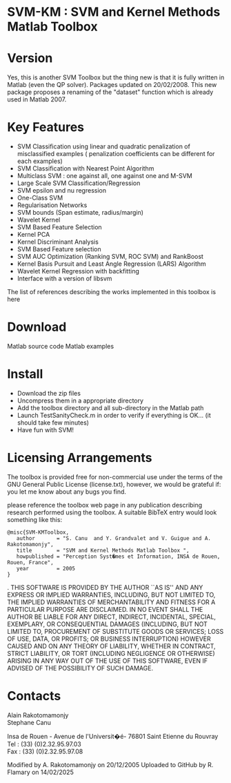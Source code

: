 # SVM-KM : SVM and Kernel Methods Matlab Toolbox

# Version

Yes, this is another SVM Toolbox but the thing new  is that it is fully written in Matlab (even the QP solver).
Packages updated on 20/02/2008.  This new package proposes a renaming of the "dataset" function which
is already used in Matlab 2007.

# Key Features

- SVM Classification using linear and quadratic penalization of  misclassified examples ( penalization coefficients can be different for each examples)
- SVM Classification with Nearest Point Algorithm
- Multiclass SVM : one against all, one against one and M-SVM
- Large Scale SVM Classification/Regression
- SVM epsilon and nu regression
- One-Class SVM
- Regularisation Networks
- SVM bounds (Span estimate, radius/margin)
- Wavelet Kernel  
- SVM Based Feature Selection
- Kernel PCA
- Kernel Discriminant Analysis
- SVM Based Feature selection
- SVM AUC Optimization (Ranking SVM, ROC SVM) and RankBoost
- Kernel Basis Pursuit and Least Angle Regression (LARS) Algorithm
- Wavelet Kernel Regression with backfitting
- Interface with a version of libsvm

The list of references describing the works implemented in this toolbox is here

# Download

Matlab source code
Matlab examples
      

# Install

- Download the zip files
- Uncompress them in a appropriate directory
- Add the toolbox directory and all sub-directory in the Matlab path
- Launch TestSanityCheck.m in order to verify if everything is OK... (it should take few minutes)
- Have fun with SVM!

# Licensing Arrangements


The toolbox is provided free for non-commercial use under the terms of the GNU General Public License (license.txt), however, we would be grateful if:
you let me know about any bugs you find.

please reference the toolbox web page in any publication describing research performed using the toolbox.
A suitable BibTeX entry would look something like this:

```
@misc{SVM-KMToolbox,
   author       = "S. Canu  and Y. Grandvalet and V. Guigue and A. Rakotomamonjy",
   title        = "SVM and Kernel Methods Matlab Toolbox ",
   howpublished = "Perception Syst�mes et Information, INSA de Rouen, Rouen, France",
   year         = 2005
} 
```
.
THIS SOFTWARE IS PROVIDED BY THE AUTHOR ``AS IS'' AND ANY EXPRESS OR IMPLIED WARRANTIES, INCLUDING, BUT NOT LIMITED TO, THE IMPLIED WARRANTIES OF MERCHANTABILITY AND FITNESS FOR A PARTICULAR PURPOSE ARE DISCLAIMED. IN NO EVENT SHALL THE AUTHOR BE LIABLE FOR ANY DIRECT, INDIRECT, INCIDENTAL, SPECIAL, EXEMPLARY, OR CONSEQUENTIAL DAMAGES (INCLUDING, BUT NOT LIMITED TO, PROCUREMENT OF SUBSTITUTE GOODS OR SERVICES; LOSS OF USE, DATA, OR PROFITS; OR BUSINESS INTERRUPTION) HOWEVER CAUSED AND ON ANY THEORY OF LIABILITY, WHETHER IN CONTRACT, STRICT LIABILITY, OR TORT (INCLUDING NEGLIGENCE OR OTHERWISE) ARISING IN ANY WAY OUT OF THE USE OF THIS SOFTWARE, EVEN IF ADVISED OF THE POSSIBILITY OF SUCH DAMAGE. 

# Contacts


Alain Rakotomamonjy    
Stephane Canu                        

Insa de Rouen - Avenue de l'Universit�é- 76801 Saint Etienne du Rouvray
Tel : (33) (0)2.32.95.97.03  
Fax : (33)  (0)2.32.95.97.08

Modified by A. Rakotomamonjy on 20/12/2005
Uploaded to GitHub by R. Flamary on 14/02/2025